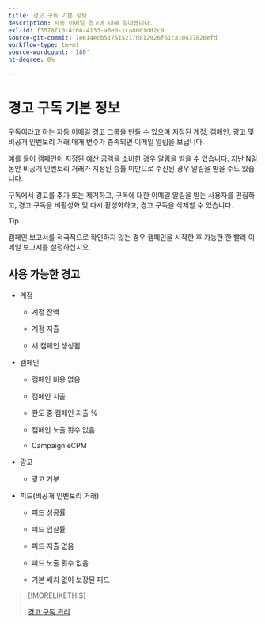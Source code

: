 ```yaml
---
title: 경고 구독 기본 정보
description: 자동 이메일 경고에 대해 알아봅니다.
exl-id: f3578f10-4f66-4133-a6e0-1ca8001dd2c9
source-git-commit: 7e614ecb517515217d812926f61ca10437820efd
workflow-type: tm+mt
source-wordcount: '180'
ht-degree: 0%

---
```


# 경고 구독 기본 정보

구독이라고 하는 자동 이메일 경고 그룹을 만들 수 있으며 지정된 계정, 캠페인, 광고 및 비공개 인벤토리 거래 매개 변수가 충족되면 이메일 알림을 보냅니다.

예를 들어 캠페인이 지정된 예산 금액을 소비한 경우 알림을 받을 수 있습니다. 지난 N일 동안 비공개 인벤토리 거래가 지정된 승률 미만으로 수신된 경우 알림을 받을 수도 있습니다.

구독에서 경고를 추가 또는 제거하고, 구독에 대한 이메일 알림을 받는 사용자를 편집하고, 경고 구독을 비활성화 및 다시 활성화하고, 경고 구독을 삭제할 수 있습니다.

>[!TIP]
>
> 캠페인 보고서를 적극적으로 확인하지 않는 경우 캠페인을 시작한 후 가능한 한 빨리 이메일 보고서를 설정하십시오.

## 사용 가능한 경고

* 계정

   * 계정 잔액

   * 계정 지출

   * 새 캠페인 생성됨

* 캠페인

   * 캠페인 비용 없음

   * 캠페인 지출

   * 한도 중 캠페인 지출 %

   * 캠페인 노출 횟수 없음

   * Campaign eCPM

* 광고

   * 광고 거부

* 피드(비공개 인벤토리 거래)

   * 피드 성공률

   * 피드 입찰률

   * 피드 지출 없음

   * 피드 노출 횟수 없음

   * 기본 배치 없이 보장된 피드

>[!MORELIKETHIS]
>
>[경고 구독 관리](alerts-manage.md)
